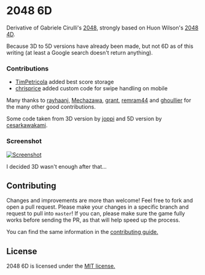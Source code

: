 # 2048 6D
Derivative of Gabriele Cirulli's [2048](http://gabrielecirulli.github.io/2048/), strongly based on Huon Wilson's [2048 4D](http://huonw.github.io/2048-4D/).

Because 3D to 5D versions have already been made, but not 6D as of this writing (at least a Google search doesn't return anything).

### Contributions

 - [TimPetricola](https://github.com/TimPetricola) added best score storage
 - [chrisprice](https://github.com/chrisprice) added custom code for swipe handling on mobile

Many thanks to [rayhaanj](https://github.com/rayhaanj), [Mechazawa](https://github.com/Mechazawa), [grant](https://github.com/grant), [remram44](https://github.com/remram44) and [ghoullier](https://github.com/ghoullier) for the many other good contributions.

Some code taken from 3D version by [joppi](https://github.com/joppi) and 5D version by [cesarkawakami](https://github.com/cesarkawakami).

### Screenshot

[![Screenshot](http://pictures.gabrielecirulli.com/2048-20140309-234100.png)](http://pictures.gabrielecirulli.com/2048-20140309-234100.png)

I decided 3D wasn't enough after that...

## Contributing
Changes and improvements are more than welcome! Feel free to fork and open a pull request. Please make your changes in a specific branch and request to pull into `master`! If you can, please make sure the game fully works before sending the PR, as that will help speed up the process.

You can find the same information in the [contributing guide.](https://github.com/gabrielecirulli/2048-6D/blob/gh-pages/CONTRIBUTING.md)

## License
2048 6D is licensed under the [MIT license.](https://github.com/t0mdab0mb/2048-6D/blob/gh-pages/LICENSE.txt)
